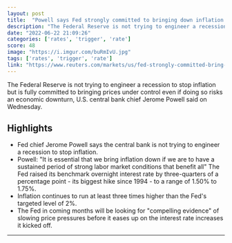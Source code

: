 ```yaml
---
layout: post
title:  "Powell says Fed strongly committed to bringing down inflation expeditiously"
description: "The Federal Reserve is not trying to engineer a recession to stop inflation but is fully committed to bringing prices under control even if doing so risks an economic downturn, U.S. central bank chief Jerome Powell said on Wednesday."
date: "2022-06-22 21:09:26"
categories: ['rates', 'trigger', 'rate']
score: 48
image: "https://i.imgur.com/buRmIvU.jpg"
tags: ['rates', 'trigger', 'rate']
link: "https://www.reuters.com/markets/us/fed-strongly-committed-bring-down-inflation-expeditiously-powell-says-2022-06-22/"
---
```


The Federal Reserve is not trying to engineer a recession to stop inflation but is fully committed to bringing prices under control even if doing so risks an economic downturn, U.S. central bank chief Jerome Powell said on Wednesday.

## Highlights

- Fed chief Jerome Powell says the central bank is not trying to engineer a recession to stop inflation.
- Powell: "It is essential that we bring inflation down if we are to have a sustained period of strong labor market conditions that benefit all" The Fed raised its benchmark overnight interest rate by three-quarters of a percentage point - its biggest hike since 1994 - to a range of 1.50% to 1.75%.
- Inflation continues to run at least three times higher than the Fed's targeted level of 2%.
- The Fed in coming months will be looking for "compelling evidence" of slowing price pressures before it eases up on the interest rate increases it kicked off.

---
